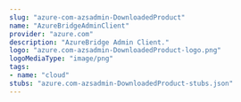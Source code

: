 ```yaml
---
slug: "azure-com-azsadmin-DownloadedProduct"
name: "AzureBridgeAdminClient"
provider: "azure.com"
description: "AzureBridge Admin Client."
logo: "azure.com-azsadmin-DownloadedProduct-logo.png"
logoMediaType: "image/png"
tags:
- name: "cloud"
stubs: "azure.com-azsadmin-DownloadedProduct-stubs.json"
---
```

